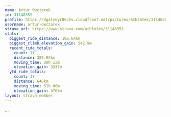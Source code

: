 ```yaml
---
name: Artur Owczarek
id: 31148352
profile: https://dgalywyr863hv.cloudfront.net/pictures/athletes/31148352/15906846/1/large.jpg
username: artur-owczarek
strava_url: https://www.strava.com/athletes/31148352
stats:
  biggest_ride_distance: 106.64km
  biggest_climb_elevation_gain: 542.9m
  recent_ride_totals:
    count: 11
    distance: 387.92km
    moving_time: 20h 13m
    elevation_gain: 3337m
  ytd_ride_totals:
    count: 38
    distance: 640km
    moving_time: 51h 00m
    elevation_gain: 4705m
layout: strava_member
--- 
```

...

